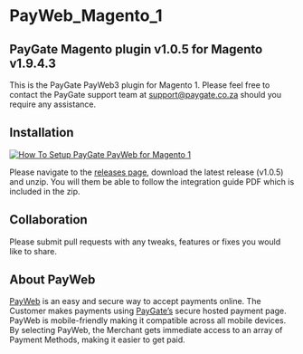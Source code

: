 # PayWeb_Magento_1
## PayGate Magento plugin v1.0.5 for Magento v1.9.4.3

This is the PayGate PayWeb3 plugin for Magento 1. Please feel free to contact the PayGate support team at support@paygate.co.za should you require any assistance.

## Installation
[![How To Setup PayGate PayWeb for Magento 1](https://www.appinlet.com/wp-content/uploads/2018/09/Magento-1-Integration.jpg)](https://www.youtube.com/watch?v=jv_mGpYW7yA "How To Setup PayGate PayWeb for Magento 1")

Please navigate to the [releases page](https://github.com/PayGate/PayWeb_Magento_1/releases), download the latest release (v1.0.5) and unzip. You will them be able to follow the integration guide PDF which is included in the zip.

## Collaboration

Please submit pull requests with any tweaks, features or fixes you would like to share.

## About PayWeb

[PayWeb](https://www.paygate.co.za/paygate-products/payweb/) is an easy and secure way to accept payments online. The Customer makes payments using [PayGate’s](https://www.paygate.co.za/) secure hosted payment page. PayWeb is mobile-friendly making it compatible across all mobile devices. By selecting PayWeb, the Merchant gets immediate access to an array of Payment Methods, making it easier to get paid.
